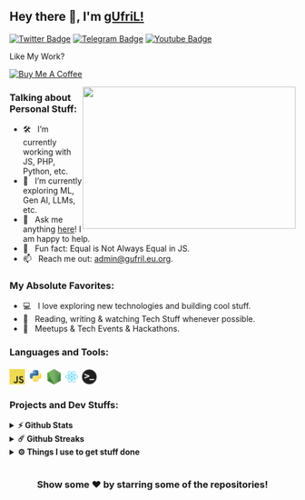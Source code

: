 ## Hey there 👋, I'm [gUfriL!](https://github.com/gufril15/)

[![Twitter Badge](https://img.shields.io/badge/-Twitter-00acee?style=flat-square&logo=Twitter&logoColor=white)](https://twitter.com/gUcu_15)
[![Telegram Badge](https://img.shields.io/badge/-Telegram-0e76a8?style=flat-square&logo=Telegram&logoColor=white)](https://t.me/gUcu15)
[![Youtube Badge](https://img.shields.io/badge/-Youtube-e4405f?style=flat-square&logo=Youtube&logoColor=white)](https://youtube.com/@gusmanpakaya)

Like My Work?

<a href="https://www.buymeacoffee.com/gufril" target="_blank"><img src="https://cdn.buymeacoffee.com/buttons/v2/default-yellow.png" alt="Buy Me A Coffee" height="60px" width="217px" ></a>

<img align="right" height="250" width="375" alt="" src="https://raw.githubusercontent.com/iampavangandhi/iampavangandhi/master/gifs/coder.gif" />

### Talking about Personal Stuff:

- 🛠 &nbsp; I’m currently working with JS, PHP, Python, etc.
- 🚀 &nbsp; I’m currently exploring ML, Gen AI, LLMs, etc.
- 💬 &nbsp; Ask me anything [here](https://github.com/gufril15/gufril15/issues/2)! I am happy to help.
- 👾 &nbsp; Fun fact: Equal is Not Always Equal in JS.
- 📫 &nbsp; Reach me out: admin@gufril.eu.org.

### My Absolute Favorites:

- 💻 &nbsp; I love exploring new technologies and building cool stuff.
- 📰 &nbsp; Reading, writing & watching Tech Stuff whenever possible.
- 🍕 &nbsp; Meetups & Tech Events & Hackathons.

### Languages and Tools:

<code><img height="27" src="https://raw.githubusercontent.com/github/explore/80688e429a7d4ef2fca1e82350fe8e3517d3494d/topics/javascript/javascript.png" alt="javascript"></code>
<code><img height="30" src="https://raw.githubusercontent.com/github/explore/80688e429a7d4ef2fca1e82350fe8e3517d3494d/topics/python/python.png" alt="python"></code>
<code><img height="27" src="https://raw.githubusercontent.com/github/explore/80688e429a7d4ef2fca1e82350fe8e3517d3494d/topics/nodejs/nodejs.png" alt="nodejs"></code>
<code><img height="27" src="https://raw.githubusercontent.com/github/explore/80688e429a7d4ef2fca1e82350fe8e3517d3494d/topics/react/react.png" alt="react"></code>
<code><img height="27" src="https://raw.githubusercontent.com/github/explore/80688e429a7d4ef2fca1e82350fe8e3517d3494d/topics/terminal/terminal.png" alt="terminal"></code>

### Projects and Dev Stuffs:

<details>
  <summary><b>⚡ Github Stats</b></summary>

  <br />
  <img height="180em" src="https://github-readme-stats.vercel.app/api?username=gufril15&show_icons=true&hide_border=true&&count_private=true&include_all_commits=true" />
  <img height="180em" src="https://github-readme-stats.vercel.app/api/top-langs/?username=gufril15&exclude_repo=KNN-Image-Classification&show_icons=true&hide_border=true&layout=compact&langs_count=8"/>
</details>

<details>
  <summary><b>☄️ Github Streaks</b></summary>

  <br />
  <img height="180em" src="https://github-readme-streak-stats.herokuapp.com/?user=gufril15&hide_border=true" />
</details>

<details>
  <br />
  <summary><b>⚙️ Things I use to get stuff done</b></summary>
  	<ul>
	    <li><b>Computer: </b> Windows 10 Intel(R) Core(TM) i5 CPU </li>
  	    <li><b>Browser: </b> Chrome & Microsoft Edge</li>
	    <li><b>Terminal: </b> Powershell</li>
	    <li><b>Code Editor:</b> VSCode - The best editor out there</li>
 	    <li><b>Other Tools:</b> Postman, Notion, Bitwarden and Raindrop</li>
	    <li><b>To Stay Updated:</b> Twitter, Product Hunt and Hacker News</li>
	</ul>
</details>

#

<div align="center">

### Show some ❤️ by starring some of the repositories!

</div>
